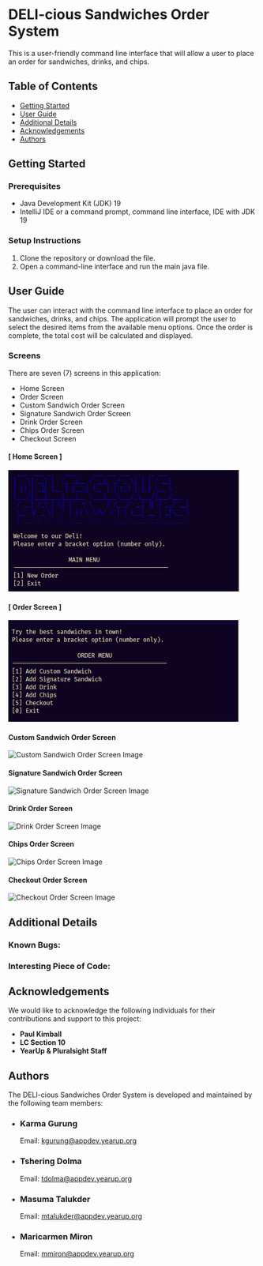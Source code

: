 # DELI-cious Sandwiches Order System

This is a user-friendly command line interface that will allow a user to place an order for 
sandwiches, drinks, and chips. 

## Table of Contents
* [Getting Started](#getting-started)
* [User Guide](#user-guide)
* [Additional Details](#additional-details)
* [Acknowledgements](#acknowlegments)
* [Authors](#authors)

## Getting Started
### Prerequisites
* Java Development Kit (JDK) 19 
* IntelliJ IDE or a command prompt, command line interface, IDE with JDK 19 
### Setup Instructions
1. Clone the repository or download the file.
2. Open a command-line interface and run the main java file.

## User Guide
The user can interact with the command line interface to place an order for sandwiches, drinks, 
and chips. The application will prompt the user to select the desired items from the available menu options. 
Once the order is complete, the total cost will be calculated and displayed.
### Screens
There are seven (7) screens in this application:
* Home Screen
* Order Screen
* Custom Sandwich Order Screen
* Signature Sandwich Order Screen
* Drink Order Screen
* Chips Order Screen
* Checkout Screen

####  [ Home Screen ]
![Home Screen Image](/Documents/README_Images/HomeScreen.png)

####  [ Order Screen ]
![Order Screen Image](/Documents/README_Images/OrderScreen.png)

#### Custom Sandwich Order Screen
![Custom Sandwich Order Screen Image](/Documents/README_Images/CustomSandwichOrderScreen.png)

#### Signature Sandwich Order Screen
![Signature Sandwich Order Screen Image](/Documents/README_Images/SignatureSandwichOrderScreen.png)

#### Drink Order Screen
![Drink Order Screen Image](/Documents/README_Images/DrinkOrderScreen.png)

#### Chips Order Screen
![Chips Order Screen Image](/Documents/README_Images/ChipsOrderScreen.png)

#### Checkout Order Screen
![Checkout Order Screen Image](/Documents/README_Images/CheckoutOrderScreen.png)


## Additional Details
### Known Bugs:
### Interesting Piece of Code:

## Acknowledgements
We would like to acknowledge the following individuals for their contributions and support to this project:
* **Paul Kimball**
* **LC Section 10**
* **YearUp & Pluralsight Staff**

## Authors
The DELI-cious Sandwiches Order System is developed and maintained by the following team members:
* ### Karma Gurung 
    Email: kgurung@appdev.yearup.org
* ### Tshering Dolma 
    Email: tdolma@appdev.yearup.org
* ### Masuma Talukder
    Email: mtalukder@appdev.yearup.org
* ### Maricarmen Miron 
    Email: mmiron@appdev.yearup.org